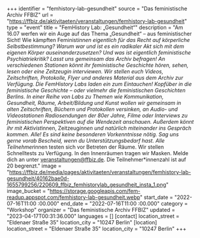 +++
identifier = "femhistory-lab-gesundheit"
source = "Das feministische Archiv FFBIZ"
url = "https://ffbiz.de/aktivitaeten/veranstaltungen/femhistory-lab-gesundheit"
type = "event"
title = "FemHistory Lab: „Gesundheit“"
description = "Am 16.07 werfen wir ein Auge auf das Thema „Gesundheit“ – aus feministischer Sicht!
Wie kämpften Feminist*innen eigentlich für das Recht auf körperliche Selbstbestimmung? Warum war und ist es ein radikaler Akt sich mit dem eigenen Körper auseinanderzusetzen? Und was ist eigentlich feministische Psychiatriekritik? 
Lasst uns gemeinsam das Archiv befragen! An verschiedenen Stationen könnt ihr feministische Geschichte hören, sehen, lesen oder eine Zeitzeugin interviewen. Wir stellen euch Videos, Zeitschriften, Protokolle, Flyer und anderes Material aus dem Archiv zur Verfügung.
Die FemHistory Labs laden ein zum Eintauchen! Kopfüber in die feministische Geschichte – oder vielmehr die feministischen Geschichten Berlins. In einer Reihe von Labs zu Themen wie Kommunikation, Gesundheit, Räume, Arbeit/Bildung und Kunst wollen wir gemeinsam in alten Zeitschriften, Büchern und Protokollen versinken, an Audio- und Videostationen Radiosendungen der 80er Jahre, Filme oder Interviews zu feministischen Perspektiven auf die Wendezeit anschauen. Außerdem könnt ihr mit Aktivist*innen, Zeitzeug*innen und natürlich miteinander ins Gespräch kommen.
Alle! Es sind keine besonderen Vorkenntnisse nötig. Sag uns gerne vorab Bescheid, wenn du Unterstützungsbedarf hast.
Alle Teilnehmer*innen testen sich vor Betreten der Räume. Wir stellen Schnelltests zu Verfügung. In den Innenräumen tragen wir Masken.
Melde dich an unter veranstaltungen@ffbiz.de. Die Teilnehmer*innenzahl ist auf 20 begrenzt."
image = "https://ffbiz.de/media/pages/aktivitaeten/veranstaltungen/femhistory-lab-gesundheit/40162bae0d-1655799256/220609_ffbiz_femhistorylab_gesundheit_insta_1.png"
image_bucket = "https://storage.googleapis.com/fem-readup.appspot.com/femhistory-lab-gesundheit.webp"
start_date = "2022-07-16T11:00 :00.000"
end_date = "2022-07-16T11:00 :00.000"
category = "Workshop"
organizer = "Das feministische Archiv FFBIZ"
updated = "2023-04-17T00:31:36.000"
languages = []
[contact]
location_street = "Eldenaer Straße 35"
location_city = "10247 Berlin"
[location]
location_street = "Eldenaer Straße 35"
location_city = "10247 Berlin"
+++